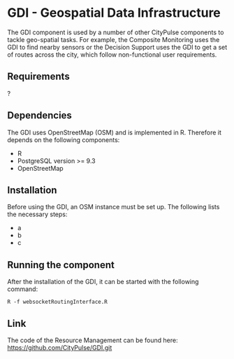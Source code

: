# GDI - Geospatial Data Infrastructure

The GDI component is used by a number of other CityPulse components to tackle geo-spatial tasks. For example, the Composite Monitoring uses the GDI to find nearby sensors or the Decision Support uses the GDI to get a set of routes across the city, which follow non-functional user requirements.


## Requirements
?

## Dependencies
The GDI uses OpenStreetMap (OSM) and is implemented in R. Therefore it depends on the following components:

- R
- PostgreSQL version >= 9.3
- OpenStreetMap

## Installation
Before using the GDI, an OSM instance must be set up. The following lists the necessary steps:

- a
- b
- c

## Running the component
After the installation of the GDI, it can be started with the following command:

	R -f websocketRoutingInterface.R

## Link
The code of the Resource Management can be found here: https://github.com/CityPulse/GDI.git